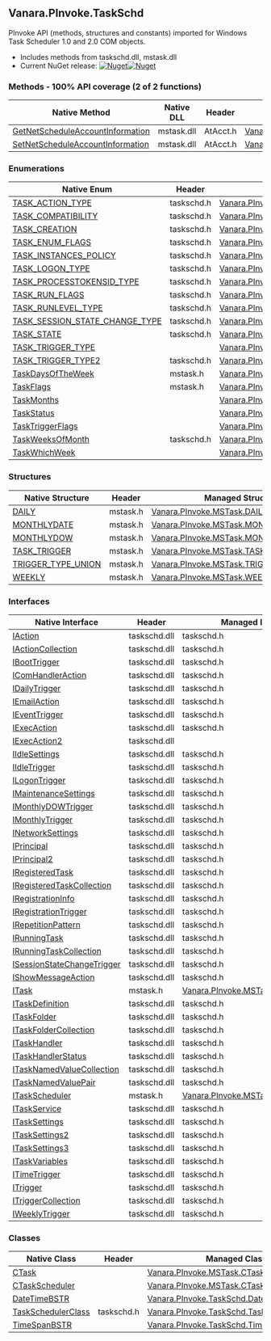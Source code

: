 ## Vanara.PInvoke.TaskSchd  
PInvoke API (methods, structures and constants) imported for Windows Task Scheduler 1.0 and 2.0 COM objects.

- Includes methods from taskschd.dll, mstask.dll  
- Current NuGet release: [![Nuget](https://img.shields.io/nuget/v/Vanara.PInvoke.TaskSchd?logo=nuget&style=flat-square)![Nuget](https://img.shields.io/nuget/dt/Vanara.PInvoke.TaskSchd?label=%20&style=flat-square)](https://www.nuget.org/packages/Vanara.PInvoke.TaskSchd)  
### Methods - 100% API coverage (2 of 2 functions)  
Native Method | Native DLL | Header | Managed Method  
--- | --- | --- | ---  
[GetNetScheduleAccountInformation](https://www.google.com/search?num=5&q=GetNetScheduleAccountInformation+site%3Alearn.microsoft.com) | mstask.dll | AtAcct.h | [Vanara.PInvoke.MSTask.GetNetScheduleAccountInformation](https://github.com/dahall/Vanara/search?l=C%23&q=GetNetScheduleAccountInformation)  
[SetNetScheduleAccountInformation](https://www.google.com/search?num=5&q=SetNetScheduleAccountInformation+site%3Alearn.microsoft.com) | mstask.dll | AtAcct.h | [Vanara.PInvoke.MSTask.SetNetScheduleAccountInformation](https://github.com/dahall/Vanara/search?l=C%23&q=SetNetScheduleAccountInformation)  
### Enumerations  
Native Enum | Header | Managed Enum  
--- | --- | ---  
[TASK_ACTION_TYPE](https://www.google.com/search?num=5&q=TASK_ACTION_TYPE+site%3Alearn.microsoft.com) | taskschd.h | [Vanara.PInvoke.TaskSchd.TASK_ACTION_TYPE](https://github.com/dahall/Vanara/search?l=C%23&q=TASK_ACTION_TYPE)  
[TASK_COMPATIBILITY](https://www.google.com/search?num=5&q=TASK_COMPATIBILITY+site%3Alearn.microsoft.com) | taskschd.h | [Vanara.PInvoke.TaskSchd.TASK_COMPATIBILITY](https://github.com/dahall/Vanara/search?l=C%23&q=TASK_COMPATIBILITY)  
[TASK_CREATION](https://www.google.com/search?num=5&q=TASK_CREATION+site%3Alearn.microsoft.com) | taskschd.h | [Vanara.PInvoke.TaskSchd.TASK_CREATION](https://github.com/dahall/Vanara/search?l=C%23&q=TASK_CREATION)  
[TASK_ENUM_FLAGS](https://www.google.com/search?num=5&q=TASK_ENUM_FLAGS+site%3Alearn.microsoft.com) | taskschd.h | [Vanara.PInvoke.TaskSchd.TASK_ENUM_FLAGS](https://github.com/dahall/Vanara/search?l=C%23&q=TASK_ENUM_FLAGS)  
[TASK_INSTANCES_POLICY](https://www.google.com/search?num=5&q=TASK_INSTANCES_POLICY+site%3Alearn.microsoft.com) | taskschd.h | [Vanara.PInvoke.TaskSchd.TASK_INSTANCES_POLICY](https://github.com/dahall/Vanara/search?l=C%23&q=TASK_INSTANCES_POLICY)  
[TASK_LOGON_TYPE](https://www.google.com/search?num=5&q=TASK_LOGON_TYPE+site%3Alearn.microsoft.com) | taskschd.h | [Vanara.PInvoke.TaskSchd.TASK_LOGON_TYPE](https://github.com/dahall/Vanara/search?l=C%23&q=TASK_LOGON_TYPE)  
[TASK_PROCESSTOKENSID_TYPE](https://www.google.com/search?num=5&q=TASK_PROCESSTOKENSID_TYPE+site%3Alearn.microsoft.com) | taskschd.h | [Vanara.PInvoke.TaskSchd.TASK_PROCESSTOKENSID_TYPE](https://github.com/dahall/Vanara/search?l=C%23&q=TASK_PROCESSTOKENSID_TYPE)  
[TASK_RUN_FLAGS](https://www.google.com/search?num=5&q=TASK_RUN_FLAGS+site%3Alearn.microsoft.com) | taskschd.h | [Vanara.PInvoke.TaskSchd.TASK_RUN_FLAGS](https://github.com/dahall/Vanara/search?l=C%23&q=TASK_RUN_FLAGS)  
[TASK_RUNLEVEL_TYPE](https://www.google.com/search?num=5&q=TASK_RUNLEVEL_TYPE+site%3Alearn.microsoft.com) | taskschd.h | [Vanara.PInvoke.TaskSchd.TASK_RUNLEVEL_TYPE](https://github.com/dahall/Vanara/search?l=C%23&q=TASK_RUNLEVEL_TYPE)  
[TASK_SESSION_STATE_CHANGE_TYPE](https://www.google.com/search?num=5&q=TASK_SESSION_STATE_CHANGE_TYPE+site%3Alearn.microsoft.com) | taskschd.h | [Vanara.PInvoke.TaskSchd.TASK_SESSION_STATE_CHANGE_TYPE](https://github.com/dahall/Vanara/search?l=C%23&q=TASK_SESSION_STATE_CHANGE_TYPE)  
[TASK_STATE](https://www.google.com/search?num=5&q=TASK_STATE+site%3Alearn.microsoft.com) | taskschd.h | [Vanara.PInvoke.TaskSchd.TASK_STATE](https://github.com/dahall/Vanara/search?l=C%23&q=TASK_STATE)  
[TASK_TRIGGER_TYPE](https://www.google.com/search?num=5&q=TASK_TRIGGER_TYPE+site%3Alearn.microsoft.com) |  | [Vanara.PInvoke.MSTask.TASK_TRIGGER_TYPE](https://github.com/dahall/Vanara/search?l=C%23&q=TASK_TRIGGER_TYPE)  
[TASK_TRIGGER_TYPE2](https://www.google.com/search?num=5&q=TASK_TRIGGER_TYPE2+site%3Alearn.microsoft.com) | taskschd.h | [Vanara.PInvoke.TaskSchd.TASK_TRIGGER_TYPE2](https://github.com/dahall/Vanara/search?l=C%23&q=TASK_TRIGGER_TYPE2)  
[TaskDaysOfTheWeek](https://www.google.com/search?num=5&q=TaskDaysOfTheWeek+site%3Alearn.microsoft.com) | mstask.h | [Vanara.PInvoke.MSTask.TaskDaysOfTheWeek](https://github.com/dahall/Vanara/search?l=C%23&q=TaskDaysOfTheWeek)  
[TaskFlags](https://www.google.com/search?num=5&q=TaskFlags+site%3Alearn.microsoft.com) | mstask.h | [Vanara.PInvoke.MSTask.TaskFlags](https://github.com/dahall/Vanara/search?l=C%23&q=TaskFlags)  
[TaskMonths](https://www.google.com/search?num=5&q=TaskMonths+site%3Alearn.microsoft.com) |  | [Vanara.PInvoke.MSTask.TaskMonths](https://github.com/dahall/Vanara/search?l=C%23&q=TaskMonths)  
[TaskStatus](https://www.google.com/search?num=5&q=TaskStatus+site%3Alearn.microsoft.com) |  | [Vanara.PInvoke.MSTask.TaskStatus](https://github.com/dahall/Vanara/search?l=C%23&q=TaskStatus)  
[TaskTriggerFlags](https://www.google.com/search?num=5&q=TaskTriggerFlags+site%3Alearn.microsoft.com) |  | [Vanara.PInvoke.MSTask.TaskTriggerFlags](https://github.com/dahall/Vanara/search?l=C%23&q=TaskTriggerFlags)  
[TaskWeeksOfMonth](https://www.google.com/search?num=5&q=TaskWeeksOfMonth+site%3Alearn.microsoft.com) | taskschd.h | [Vanara.PInvoke.TaskSchd.TaskWeeksOfMonth](https://github.com/dahall/Vanara/search?l=C%23&q=TaskWeeksOfMonth)  
[TaskWhichWeek](https://www.google.com/search?num=5&q=TaskWhichWeek+site%3Alearn.microsoft.com) |  | [Vanara.PInvoke.MSTask.TaskWhichWeek](https://github.com/dahall/Vanara/search?l=C%23&q=TaskWhichWeek)  
### Structures  
Native Structure | Header | Managed Structure  
--- | --- | ---  
[DAILY](https://www.google.com/search?num=5&q=DAILY+site%3Alearn.microsoft.com) | mstask.h | [Vanara.PInvoke.MSTask.DAILY](https://github.com/dahall/Vanara/search?l=C%23&q=DAILY)  
[MONTHLYDATE](https://www.google.com/search?num=5&q=MONTHLYDATE+site%3Alearn.microsoft.com) | mstask.h | [Vanara.PInvoke.MSTask.MONTHLYDATE](https://github.com/dahall/Vanara/search?l=C%23&q=MONTHLYDATE)  
[MONTHLYDOW](https://www.google.com/search?num=5&q=MONTHLYDOW+site%3Alearn.microsoft.com) | mstask.h | [Vanara.PInvoke.MSTask.MONTHLYDOW](https://github.com/dahall/Vanara/search?l=C%23&q=MONTHLYDOW)  
[TASK_TRIGGER](https://www.google.com/search?num=5&q=TASK_TRIGGER+site%3Alearn.microsoft.com) | mstask.h | [Vanara.PInvoke.MSTask.TASK_TRIGGER](https://github.com/dahall/Vanara/search?l=C%23&q=TASK_TRIGGER)  
[TRIGGER_TYPE_UNION](https://www.google.com/search?num=5&q=TRIGGER_TYPE_UNION+site%3Alearn.microsoft.com) | mstask.h | [Vanara.PInvoke.MSTask.TRIGGER_TYPE_UNION](https://github.com/dahall/Vanara/search?l=C%23&q=TRIGGER_TYPE_UNION)  
[WEEKLY](https://www.google.com/search?num=5&q=WEEKLY+site%3Alearn.microsoft.com) | mstask.h | [Vanara.PInvoke.MSTask.WEEKLY](https://github.com/dahall/Vanara/search?l=C%23&q=WEEKLY)  
### Interfaces  
Native Interface | Header | Managed Interface  
--- | --- | ---  
[IAction](https://www.google.com/search?num=5&q=IAction+site%3Alearn.microsoft.com) | taskschd.dll | taskschd.h | [Vanara.PInvoke.TaskSchd.IAction](https://github.com/dahall/Vanara/search?l=C%23&q=IAction)  
[IActionCollection](https://www.google.com/search?num=5&q=IActionCollection+site%3Alearn.microsoft.com) | taskschd.dll | taskschd.h | [Vanara.PInvoke.TaskSchd.IActionCollection](https://github.com/dahall/Vanara/search?l=C%23&q=IActionCollection)  
[IBootTrigger](https://www.google.com/search?num=5&q=IBootTrigger+site%3Alearn.microsoft.com) | taskschd.dll | taskschd.h | [Vanara.PInvoke.TaskSchd.IBootTrigger](https://github.com/dahall/Vanara/search?l=C%23&q=IBootTrigger)  
[IComHandlerAction](https://www.google.com/search?num=5&q=IComHandlerAction+site%3Alearn.microsoft.com) | taskschd.dll | taskschd.h | [Vanara.PInvoke.TaskSchd.IComHandlerAction](https://github.com/dahall/Vanara/search?l=C%23&q=IComHandlerAction)  
[IDailyTrigger](https://www.google.com/search?num=5&q=IDailyTrigger+site%3Alearn.microsoft.com) | taskschd.dll | taskschd.h | [Vanara.PInvoke.TaskSchd.IDailyTrigger](https://github.com/dahall/Vanara/search?l=C%23&q=IDailyTrigger)  
[IEmailAction](https://www.google.com/search?num=5&q=IEmailAction+site%3Alearn.microsoft.com) | taskschd.dll | taskschd.h | [Vanara.PInvoke.TaskSchd.IEmailAction](https://github.com/dahall/Vanara/search?l=C%23&q=IEmailAction)  
[IEventTrigger](https://www.google.com/search?num=5&q=IEventTrigger+site%3Alearn.microsoft.com) | taskschd.dll | taskschd.h | [Vanara.PInvoke.TaskSchd.IEventTrigger](https://github.com/dahall/Vanara/search?l=C%23&q=IEventTrigger)  
[IExecAction](https://www.google.com/search?num=5&q=IExecAction+site%3Alearn.microsoft.com) | taskschd.dll | taskschd.h | [Vanara.PInvoke.TaskSchd.IExecAction](https://github.com/dahall/Vanara/search?l=C%23&q=IExecAction)  
[IExecAction2](https://www.google.com/search?num=5&q=IExecAction2+site%3Alearn.microsoft.com) | taskschd.dll |  |   
[IIdleSettings](https://www.google.com/search?num=5&q=IIdleSettings+site%3Alearn.microsoft.com) | taskschd.dll | taskschd.h | [Vanara.PInvoke.TaskSchd.IIdleSettings](https://github.com/dahall/Vanara/search?l=C%23&q=IIdleSettings)  
[IIdleTrigger](https://www.google.com/search?num=5&q=IIdleTrigger+site%3Alearn.microsoft.com) | taskschd.dll | taskschd.h | [Vanara.PInvoke.TaskSchd.IIdleTrigger](https://github.com/dahall/Vanara/search?l=C%23&q=IIdleTrigger)  
[ILogonTrigger](https://www.google.com/search?num=5&q=ILogonTrigger+site%3Alearn.microsoft.com) | taskschd.dll | taskschd.h | [Vanara.PInvoke.TaskSchd.ILogonTrigger](https://github.com/dahall/Vanara/search?l=C%23&q=ILogonTrigger)  
[IMaintenanceSettings](https://www.google.com/search?num=5&q=IMaintenanceSettings+site%3Alearn.microsoft.com) | taskschd.dll | taskschd.h | [Vanara.PInvoke.TaskSchd.IMaintenanceSettings](https://github.com/dahall/Vanara/search?l=C%23&q=IMaintenanceSettings)  
[IMonthlyDOWTrigger](https://www.google.com/search?num=5&q=IMonthlyDOWTrigger+site%3Alearn.microsoft.com) | taskschd.dll | taskschd.h | [Vanara.PInvoke.TaskSchd.IMonthlyDOWTrigger](https://github.com/dahall/Vanara/search?l=C%23&q=IMonthlyDOWTrigger)  
[IMonthlyTrigger](https://www.google.com/search?num=5&q=IMonthlyTrigger+site%3Alearn.microsoft.com) | taskschd.dll | taskschd.h | [Vanara.PInvoke.TaskSchd.IMonthlyTrigger](https://github.com/dahall/Vanara/search?l=C%23&q=IMonthlyTrigger)  
[INetworkSettings](https://www.google.com/search?num=5&q=INetworkSettings+site%3Alearn.microsoft.com) | taskschd.dll | taskschd.h | [Vanara.PInvoke.TaskSchd.INetworkSettings](https://github.com/dahall/Vanara/search?l=C%23&q=INetworkSettings)  
[IPrincipal](https://www.google.com/search?num=5&q=IPrincipal+site%3Alearn.microsoft.com) | taskschd.dll | taskschd.h | [Vanara.PInvoke.TaskSchd.IPrincipal](https://github.com/dahall/Vanara/search?l=C%23&q=IPrincipal)  
[IPrincipal2](https://www.google.com/search?num=5&q=IPrincipal2+site%3Alearn.microsoft.com) | taskschd.dll | taskschd.h | [Vanara.PInvoke.TaskSchd.IPrincipal2](https://github.com/dahall/Vanara/search?l=C%23&q=IPrincipal2)  
[IRegisteredTask](https://www.google.com/search?num=5&q=IRegisteredTask+site%3Alearn.microsoft.com) | taskschd.dll | taskschd.h | [Vanara.PInvoke.TaskSchd.IRegisteredTask](https://github.com/dahall/Vanara/search?l=C%23&q=IRegisteredTask)  
[IRegisteredTaskCollection](https://www.google.com/search?num=5&q=IRegisteredTaskCollection+site%3Alearn.microsoft.com) | taskschd.dll | taskschd.h | [Vanara.PInvoke.TaskSchd.IRegisteredTaskCollection](https://github.com/dahall/Vanara/search?l=C%23&q=IRegisteredTaskCollection)  
[IRegistrationInfo](https://www.google.com/search?num=5&q=IRegistrationInfo+site%3Alearn.microsoft.com) | taskschd.dll | taskschd.h | [Vanara.PInvoke.TaskSchd.IRegistrationInfo](https://github.com/dahall/Vanara/search?l=C%23&q=IRegistrationInfo)  
[IRegistrationTrigger](https://www.google.com/search?num=5&q=IRegistrationTrigger+site%3Alearn.microsoft.com) | taskschd.dll | taskschd.h | [Vanara.PInvoke.TaskSchd.IRegistrationTrigger](https://github.com/dahall/Vanara/search?l=C%23&q=IRegistrationTrigger)  
[IRepetitionPattern](https://www.google.com/search?num=5&q=IRepetitionPattern+site%3Alearn.microsoft.com) | taskschd.dll | taskschd.h | [Vanara.PInvoke.TaskSchd.IRepetitionPattern](https://github.com/dahall/Vanara/search?l=C%23&q=IRepetitionPattern)  
[IRunningTask](https://www.google.com/search?num=5&q=IRunningTask+site%3Alearn.microsoft.com) | taskschd.dll | taskschd.h | [Vanara.PInvoke.TaskSchd.IRunningTask](https://github.com/dahall/Vanara/search?l=C%23&q=IRunningTask)  
[IRunningTaskCollection](https://www.google.com/search?num=5&q=IRunningTaskCollection+site%3Alearn.microsoft.com) | taskschd.dll | taskschd.h | [Vanara.PInvoke.TaskSchd.IRunningTaskCollection](https://github.com/dahall/Vanara/search?l=C%23&q=IRunningTaskCollection)  
[ISessionStateChangeTrigger](https://www.google.com/search?num=5&q=ISessionStateChangeTrigger+site%3Alearn.microsoft.com) | taskschd.dll | taskschd.h | [Vanara.PInvoke.TaskSchd.ISessionStateChangeTrigger](https://github.com/dahall/Vanara/search?l=C%23&q=ISessionStateChangeTrigger)  
[IShowMessageAction](https://www.google.com/search?num=5&q=IShowMessageAction+site%3Alearn.microsoft.com) | taskschd.dll | taskschd.h | [Vanara.PInvoke.TaskSchd.IShowMessageAction](https://github.com/dahall/Vanara/search?l=C%23&q=IShowMessageAction)  
[ITask](https://www.google.com/search?num=5&q=ITask+site%3Alearn.microsoft.com) | mstask.h | [Vanara.PInvoke.MSTask.ITask](https://github.com/dahall/Vanara/search?l=C%23&q=ITask)  
[ITaskDefinition](https://www.google.com/search?num=5&q=ITaskDefinition+site%3Alearn.microsoft.com) | taskschd.dll | taskschd.h | [Vanara.PInvoke.TaskSchd.ITaskDefinition](https://github.com/dahall/Vanara/search?l=C%23&q=ITaskDefinition)  
[ITaskFolder](https://www.google.com/search?num=5&q=ITaskFolder+site%3Alearn.microsoft.com) | taskschd.dll | taskschd.h | [Vanara.PInvoke.TaskSchd.ITaskFolder](https://github.com/dahall/Vanara/search?l=C%23&q=ITaskFolder)  
[ITaskFolderCollection](https://www.google.com/search?num=5&q=ITaskFolderCollection+site%3Alearn.microsoft.com) | taskschd.dll | taskschd.h | [Vanara.PInvoke.TaskSchd.ITaskFolderCollection](https://github.com/dahall/Vanara/search?l=C%23&q=ITaskFolderCollection)  
[ITaskHandler](https://www.google.com/search?num=5&q=ITaskHandler+site%3Alearn.microsoft.com) | taskschd.dll | taskschd.h | [Vanara.PInvoke.TaskSchd.ITaskHandler](https://github.com/dahall/Vanara/search?l=C%23&q=ITaskHandler)  
[ITaskHandlerStatus](https://www.google.com/search?num=5&q=ITaskHandlerStatus+site%3Alearn.microsoft.com) | taskschd.dll | taskschd.h | [Vanara.PInvoke.TaskSchd.ITaskHandlerStatus](https://github.com/dahall/Vanara/search?l=C%23&q=ITaskHandlerStatus)  
[ITaskNamedValueCollection](https://www.google.com/search?num=5&q=ITaskNamedValueCollection+site%3Alearn.microsoft.com) | taskschd.dll | taskschd.h | [Vanara.PInvoke.TaskSchd.ITaskNamedValueCollection](https://github.com/dahall/Vanara/search?l=C%23&q=ITaskNamedValueCollection)  
[ITaskNamedValuePair](https://www.google.com/search?num=5&q=ITaskNamedValuePair+site%3Alearn.microsoft.com) | taskschd.dll | taskschd.h | [Vanara.PInvoke.TaskSchd.ITaskNamedValuePair](https://github.com/dahall/Vanara/search?l=C%23&q=ITaskNamedValuePair)  
[ITaskScheduler](https://www.google.com/search?num=5&q=ITaskScheduler+site%3Alearn.microsoft.com) | mstask.h | [Vanara.PInvoke.MSTask.ITaskScheduler](https://github.com/dahall/Vanara/search?l=C%23&q=ITaskScheduler)  
[ITaskService](https://www.google.com/search?num=5&q=ITaskService+site%3Alearn.microsoft.com) | taskschd.dll | taskschd.h | [Vanara.PInvoke.TaskSchd.ITaskService](https://github.com/dahall/Vanara/search?l=C%23&q=ITaskService)  
[ITaskSettings](https://www.google.com/search?num=5&q=ITaskSettings+site%3Alearn.microsoft.com) | taskschd.dll | taskschd.h | [Vanara.PInvoke.TaskSchd.ITaskSettings](https://github.com/dahall/Vanara/search?l=C%23&q=ITaskSettings)  
[ITaskSettings2](https://www.google.com/search?num=5&q=ITaskSettings2+site%3Alearn.microsoft.com) | taskschd.dll | taskschd.h | [Vanara.PInvoke.TaskSchd.ITaskSettings2](https://github.com/dahall/Vanara/search?l=C%23&q=ITaskSettings2)  
[ITaskSettings3](https://www.google.com/search?num=5&q=ITaskSettings3+site%3Alearn.microsoft.com) | taskschd.dll | taskschd.h | [Vanara.PInvoke.TaskSchd.ITaskSettings3](https://github.com/dahall/Vanara/search?l=C%23&q=ITaskSettings3)  
[ITaskVariables](https://www.google.com/search?num=5&q=ITaskVariables+site%3Alearn.microsoft.com) | taskschd.dll | taskschd.h | [Vanara.PInvoke.TaskSchd.ITaskVariables](https://github.com/dahall/Vanara/search?l=C%23&q=ITaskVariables)  
[ITimeTrigger](https://www.google.com/search?num=5&q=ITimeTrigger+site%3Alearn.microsoft.com) | taskschd.dll | taskschd.h | [Vanara.PInvoke.TaskSchd.ITimeTrigger](https://github.com/dahall/Vanara/search?l=C%23&q=ITimeTrigger)  
[ITrigger](https://www.google.com/search?num=5&q=ITrigger+site%3Alearn.microsoft.com) | taskschd.dll | taskschd.h | [Vanara.PInvoke.TaskSchd.ITrigger](https://github.com/dahall/Vanara/search?l=C%23&q=ITrigger)  
[ITriggerCollection](https://www.google.com/search?num=5&q=ITriggerCollection+site%3Alearn.microsoft.com) | taskschd.dll | taskschd.h | [Vanara.PInvoke.TaskSchd.ITriggerCollection](https://github.com/dahall/Vanara/search?l=C%23&q=ITriggerCollection)  
[IWeeklyTrigger](https://www.google.com/search?num=5&q=IWeeklyTrigger+site%3Alearn.microsoft.com) | taskschd.dll | taskschd.h | [Vanara.PInvoke.TaskSchd.IWeeklyTrigger](https://github.com/dahall/Vanara/search?l=C%23&q=IWeeklyTrigger)  
### Classes  
Native Class | Header | Managed Class  
--- | --- | ---  
[CTask](https://www.google.com/search?num=5&q=CTask+site%3Alearn.microsoft.com) |  | [Vanara.PInvoke.MSTask.CTask](https://github.com/dahall/Vanara/search?l=C%23&q=CTask)  
[CTaskScheduler](https://www.google.com/search?num=5&q=CTaskScheduler+site%3Alearn.microsoft.com) |  | [Vanara.PInvoke.MSTask.CTaskScheduler](https://github.com/dahall/Vanara/search?l=C%23&q=CTaskScheduler)  
[DateTimeBSTR](https://www.google.com/search?num=5&q=DateTimeBSTR+site%3Alearn.microsoft.com) |  | [Vanara.PInvoke.TaskSchd.DateTimeBSTR](https://github.com/dahall/Vanara/search?l=C%23&q=DateTimeBSTR)  
[TaskSchedulerClass](https://www.google.com/search?num=5&q=TaskSchedulerClass+site%3Alearn.microsoft.com) | taskschd.h | [Vanara.PInvoke.TaskSchd.TaskSchedulerClass](https://github.com/dahall/Vanara/search?l=C%23&q=TaskSchedulerClass)  
[TimeSpanBSTR](https://www.google.com/search?num=5&q=TimeSpanBSTR+site%3Alearn.microsoft.com) |  | [Vanara.PInvoke.TaskSchd.TimeSpanBSTR](https://github.com/dahall/Vanara/search?l=C%23&q=TimeSpanBSTR)  
